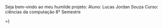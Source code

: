 Seja bem-vindo ao meu humilde projeto:
Aluno: Lucas Jordan Souza
Curso: ciências da computação 8° Semestre

=) 
